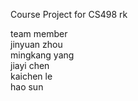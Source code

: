 Course Project for CS498 rk

team member<br />
  jinyuan zhou<br />
  mingkang yang<br />
  jiayi chen<br />
  kaichen le<br />
  hao sun
